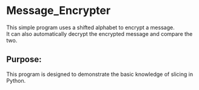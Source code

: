 # Message_Encrypter
This simple program uses a shifted alphabet to encrypt a message. <br>
It can also automatically decrypt the encrypted message and compare the two.

## Purpose:
This program is designed to demonstrate the basic knowledge of slicing in Python.
